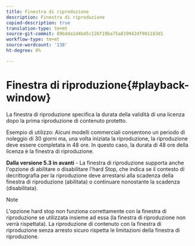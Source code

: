 ```yaml
---
title: Finestra di riproduzione
description: Finestra di riproduzione
copied-description: true
translation-type: tm+mt
source-git-commit: 89bdda1d4bd5c126f19ba75a819942df901183d1
workflow-type: tm+mt
source-wordcount: '138'
ht-degree: 0%

---
```



# Finestra di riproduzione{#playback-window}

La finestra di riproduzione specifica la durata della validità di una licenza dopo la prima riproduzione di contenuto protetto.

Esempio di utilizzo: Alcuni modelli commerciali consentono un periodo di noleggio di 30 giorni ma, una volta iniziata la riproduzione, la riproduzione deve essere completata in 48 ore. In questo caso, la durata di 48 ore della licenza è la finestra di riproduzione.

**Dalla versione 5.3 in avanti**  - La finestra di riproduzione supporta anche l&#39;opzione di abilitare o disabilitare l&#39;hard Stop, che indica se il contesto di decrittografia per la riproduzione deve arrestarsi alla scadenza della finestra di riproduzione (abilitata) o continuare nonostante la scadenza (disabilitata).

>[!NOTE]
>
>L&#39;opzione hard stop non funziona correttamente con la finestra di riproduzione se utilizzata insieme ad essa (la finestra di riproduzione non verrà rispettata). La riproduzione di contenuto con la finestra di riproduzione senza arresto sicuro rispetta le limitazioni della finestra di riproduzione.


